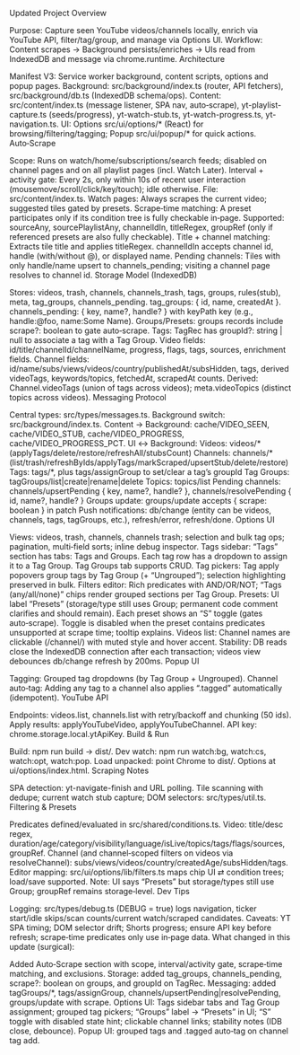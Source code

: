 Updated Project Overview

Purpose: Capture seen YouTube videos/channels locally, enrich via YouTube API, filter/tag/group, and manage via Options UI.
Workflow: Content scrapes → Background persists/enriches → UIs read from IndexedDB and message via chrome.runtime.
Architecture

Manifest V3: Service worker background, content scripts, options and popup pages.
Background: src/background/index.ts (router, API fetchers), src/background/db.ts (IndexedDB schema/ops).
Content: src/content/index.ts (message listener, SPA nav, auto‑scrape), yt-playlist-capture.ts (seeds/progress), yt-watch-stub.ts, yt-watch-progress.ts, yt-navigation.ts.
UI: Options src/ui/options/* (React) for browsing/filtering/tagging; Popup src/ui/popup/* for quick actions.
Auto‑Scrape

Scope: Runs on watch/home/subscriptions/search feeds; disabled on channel pages and on all playlist pages (incl. Watch Later).
Interval + activity gate: Every 2s, only within 10s of recent user interaction (mousemove/scroll/click/key/touch); idle otherwise. File: src/content/index.ts.
Watch pages: Always scrapes the current video; suggested tiles gated by presets.
Scrape‑time matching: A preset participates only if its condition tree is fully checkable in‑page. Supported: sourceAny, sourcePlaylistAny, channelIdIn, titleRegex, groupRef (only if referenced presets are also fully checkable).
Title + channel matching: Extracts tile title and applies titleRegex. channelIdIn accepts channel id, handle (with/without @), or displayed name.
Pending channels: Tiles with only handle/name upsert to channels_pending; visiting a channel page resolves to channel id.
Storage Model (IndexedDB)

Stores: videos, trash, channels, channels_trash, tags, groups, rules(stub), meta, tag_groups, channels_pending.
tag_groups: { id, name, createdAt }.
channels_pending: { key, name?, handle? } with keyPath key (e.g., handle:@foo, name:Some Name).
Groups/Presets: groups records include scrape?: boolean to gate auto‑scrape.
Tags: TagRec has groupId?: string | null to associate a tag with a Tag Group.
Video fields: id/title/channelId/channelName, progress, flags, tags, sources, enrichment fields.
Channel fields: id/name/subs/views/videos/country/publishedAt/subsHidden, tags, derived videoTags, keywords/topics, fetchedAt, scrapedAt counts.
Derived: Channel.videoTags (union of tags across videos); meta.videoTopics (distinct topics across videos).
Messaging Protocol

Central types: src/types/messages.ts. Background switch: src/background/index.ts.
Content → Background: cache/VIDEO_SEEN, cache/VIDEO_STUB, cache/VIDEO_PROGRESS, cache/VIDEO_PROGRESS_PCT.
UI ↔ Background:
Videos: videos/* (applyTags/delete/restore/refreshAll/stubsCount)
Channels: channels/* (list/trash/refreshByIds/applyTags/markScraped/upsertStub/delete/restore)
Tags: tags/*, plus tags/assignGroup to set/clear a tag’s groupId
Tag Groups: tagGroups/list|create|rename|delete
Topics: topics/list
Pending channels: channels/upsertPending { key, name?, handle? }, channels/resolvePending { id, name?, handle? }
Groups update: groups/update accepts { scrape: boolean } in patch
Push notifications: db/change (entity can be videos, channels, tags, tagGroups, etc.), refresh/error, refresh/done.
Options UI

Views: videos, trash, channels, channels trash; selection and bulk tag ops; pagination, multi‑field sorts; inline debug inspector.
Tags sidebar: “Tags” section has tabs: Tags and Groups. Each tag row has a dropdown to assign it to a Tag Group. Tag Groups tab supports CRUD.
Tag pickers: Tag apply popovers group tags by Tag Group (+ “Ungrouped”); selection highlighting preserved in bulk.
Filters editor: Rich predicates with AND/OR/NOT; “Tags (any/all/none)” chips render grouped sections per Tag Group.
Presets: UI label “Presets” (storage/type still uses Group; permanent code comment clarifies and should remain). Each preset shows an “S” toggle (gates auto‑scrape). Toggle is disabled when the preset contains predicates unsupported at scrape time; tooltip explains.
Videos list: Channel names are clickable (/channel/<id>) with muted style and hover accent.
Stability: DB reads close the IndexedDB connection after each transaction; videos view debounces db/change refresh by 200ms.
Popup UI

Tagging: Grouped tag dropdowns (by Tag Group + Ungrouped).
Channel auto‑tag: Adding any tag to a channel also applies “.tagged” automatically (idempotent).
YouTube API

Endpoints: videos.list, channels.list with retry/backoff and chunking (50 ids).
Apply results: applyYouTubeVideo, applyYouTubeChannel.
API key: chrome.storage.local.ytApiKey.
Build & Run

Build: npm run build → dist/.
Dev watch: npm run watch:bg, watch:cs, watch:opt, watch:pop.
Load unpacked: point Chrome to dist/. Options at ui/options/index.html.
Scraping Notes

SPA detection: yt-navigate-finish and URL polling.
Tile scanning with dedupe; current watch stub capture; DOM selectors: src/types/util.ts.
Filtering & Presets

Predicates defined/evaluated in src/shared/conditions.ts.
Video: title/desc regex, duration/age/category/visibility/language/isLive/topics/tags/flags/sources, groupRef.
Channel (and channel‑scoped filters on videos via resolveChannel): subs/views/videos/country/createdAge/subsHidden/tags.
Editor mapping: src/ui/options/lib/filters.ts maps chip UI ⇄ condition trees; load/save supported.
Note: UI says “Presets” but storage/types still use Group; groupRef remains storage‑level.
Dev Tips

Logging: src/types/debug.ts (DEBUG = true) logs navigation, ticker start/idle skips/scan counts/current watch/scraped candidates.
Caveats: YT SPA timing; DOM selector drift; Shorts progress; ensure API key before refresh; scrape‑time predicates only use in‑page data.
What changed in this update (surgical):

Added Auto‑Scrape section with scope, interval/activity gate, scrape‑time matching, and exclusions.
Storage: added tag_groups, channels_pending, scrape?: boolean on groups, and groupId on TagRec.
Messaging: added tagGroups/*, tags/assignGroup, channels/upsertPending|resolvePending, groups/update with scrape.
Options UI: Tags sidebar tabs and Tag Group assignment; grouped tag pickers; “Groups” label → “Presets” in UI; “S” toggle with disabled state hint; clickable channel links; stability notes (IDB close, debounce).
Popup UI: grouped tags and .tagged auto‑tag on channel tag add.
